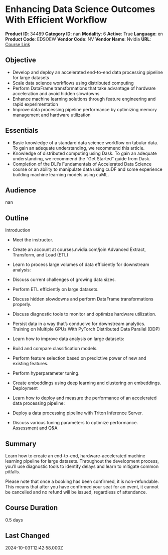 # Enhancing Data Science Outcomes With Efficient Workflow

**Product ID**: 34489
**Category ID**: nan
**Modality**: 6
**Active**: True
**Language**: en
**Product Code**: EDSOEW
**Vendor Code**: NV
**Vendor Name**: Nvidia
**URL**: [Course Link](https://www.fastlaneus.com/course/nv-edsoew)

## Objective
- Develop and deploy an accelerated end-to-end data processing pipeline for large datasets
- Scale data science workflows using distributed computing
- Perform DataFrame transformations that take advantage of hardware acceleration and avoid hidden slowdowns
- Enhance machine learning solutions through feature engineering and rapid experimentation
- Improve data processing pipeline performance by optimizing memory management and hardware utilization

## Essentials
- Basic knowledge of a standard data science workflow on tabular data. To gain an adequate understanding, we recommend this article.
- Knowledge of distributed computing using Dask. To gain an adequate understanding, we recommend the “Get Started” guide from Dask.
- Completion of the DLI’s Fundamentals of Accelerated Data Science course or an ability to manipulate data using cuDF and some experience building machine learning models using cuML.

## Audience
nan

## Outline
Introduction	



- Meet the instructor.
- Create an account at courses.nvidia.com/join
Advanced Extract, Transform, and Load (ETL)	



- Learn to process large volumes of data efficiently for downstream analysis:
- Discuss current challenges of growing data sizes.
- Perform ETL efficiently on large datasets.
- Discuss hidden slowdowns and perform DataFrame transformations properly.
- Discuss diagnostic tools to monitor and optimize hardware utilization.
- Persist data in a way that’s conducive for downstream analytics.
Training on Multiple GPUs With PyTorch Distributed Data Parallel (DDP)	



- Learn how to improve data analysis on large datasets:
- Build and compare classification models.
- Perform feature selection based on predictive power of new and existing features.
- Perform hyperparameter tuning.
- Create embeddings using deep learning and clustering on embeddings.
Deployment	



- Learn how to deploy and measure the performance of an accelerated data processing pipeline:
- Deploy a data processing pipeline with Triton Inference Server.
- Discuss various tuning parameters to optimize performance.
Assessment and Q&A

## Summary
Learn how to create an end-to-end, hardware-accelerated machine learning pipeline for large datasets. Throughout the development process, you’ll use diagnostic tools to identify delays and learn to mitigate common pitfalls.

Please note that once a booking has been confirmed, it is non-refundable. This means that after you have confirmed your seat for an event, it cannot be cancelled and no refund will be issued, regardless of attendance.

## Course Duration
0.5 days

## Last Changed
2024-10-03T12:42:58.000Z
